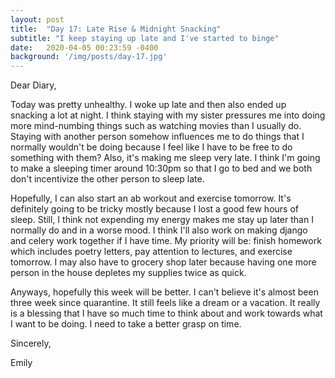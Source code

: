 ```yaml
---
layout: post
title:  "Day 17: Late Rise & Midnight Snacking"
subtitle: "I keep staying up late and I've started to binge"
date:   2020-04-05 00:23:59 -0400
background: '/img/posts/day-17.jpg'
---
```


Dear Diary,

Today was pretty unhealthy. I woke up late and then also ended up snacking a lot at night. I think staying with my sister pressures me into doing more mind-numbing things such as watching movies than I usually do. Staying with another person somehow influences me to do things that I normally wouldn't be doing because I feel like I have to be free to do something with them? Also, it's making me sleep very late. I think I'm going to make a sleeping timer around 10:30pm so that I go to bed and we both don't incentivize the other person to sleep late.

Hopefully, I can also start an ab workout and exercise tomorrow. It's definitely going to be tricky mostly because I lost a good few hours of sleep. Still, I think not expending my energy makes me stay up later than I normally do and in a worse mood. I think I'll also work on making django and celery work together if I have time. My priority will be: finish homework which includes poetry letters, pay attention to lectures, and exercise tomorrow. I may also have to grocery shop later because having one more person in the house depletes my supplies twice as quick. 

Anyways, hopefully this week will be better. I can't believe it's almost been three week since quarantine. It still feels like a dream or a vacation. It really is a blessing that I have so much time to think about and work towards what I want to be doing. I need to take a better grasp on time.


Sincerely,

Emily